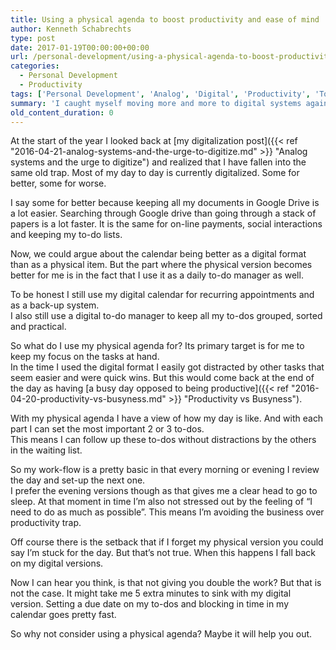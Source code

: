 ```yaml
---
title: Using a physical agenda to boost productivity and ease of mind
author: Kenneth Schabrechts
type: post
date: 2017-01-19T00:00:00+00:00
url: /personal-development/using-a-physical-agenda-to-boost-productivity-and-easy-of-mind/
categories:
  - Personal Development
  - Productivity
tags: ['Personal Development', 'Analog', 'Digital', 'Productivity', 'Tools']
summary: 'I caught myself moving more and more to digital systems again. So I started using an analog planner. In this post I go deeper into this.'
old_content_duration: 0
---
```

At the start of the year I looked back at [my digitalization post]({{< ref "2016-04-21-analog-systems-and-the-urge-to-digitize.md" >}} "Analog systems and the urge to digitize") and realized that I have fallen into the same old trap. Most of my day to day is currently digitalized. Some for better, some for worse.

I say some for better because keeping all my documents in Google Drive is a lot easier. Searching through Google drive than going through a stack of papers is a lot faster. It is the same for on-line payments, social interactions and keeping my to-do lists.

Now, we could argue about the calendar being better as a digital format than as a physical item. But the part where the physical version becomes better for me is in the fact that I use it as a daily to-do manager as well.

To be honest I still use my digital calendar for recurring appointments and as a back-up system.  
I also still use a digital to-do manager to keep all my to-dos grouped, sorted and practical.

So what do I use my physical agenda for? Its primary target is for me to keep my focus on the tasks at hand.  
In the time I used the digital format I easily got distracted by other tasks that seem easier and were quick wins. But this would come back at the end of the day as having [a busy day opposed to being productive]({{< ref "2016-04-20-productivity-vs-busyness.md" >}} "Productivity vs Busyness").

With my physical agenda I have a view of how my day is like. And with each part I can set the most important 2 or 3 to-dos.  
This means I can follow up these to-dos without distractions by the others in the waiting list.

So my work-flow is a pretty basic in that every morning or evening I review the day and set-up the next one.  
I prefer the evening versions though as that gives me a clear head to go to sleep. At that moment in time I’m also not stressed out by the feeling of “I need to do as much as possible”. This means I’m avoiding the business over productivity trap.

Off course there is the setback that if I forget my physical version you could say I’m stuck for the day. But that’s not true. When this happens I fall back on my digital versions.

Now I can hear you think, is that not giving you double the work? But that is not the case. It might take me 5 extra minutes to sink with my digital version. Setting a due date on my to-dos and blocking in time in my calendar goes pretty fast.

So why not consider using a physical agenda? Maybe it will help you out.